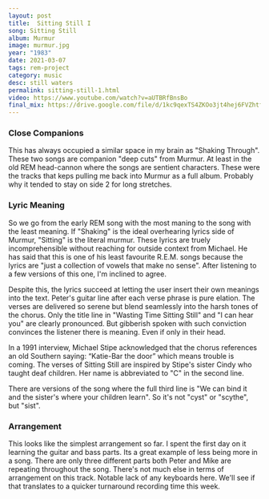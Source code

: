 ```yaml
---
layout: post
title:  Sitting Still I
song: Sitting Still
album: Murmur
image: murmur.jpg
year: "1983"
date: 2021-03-07
tags: rem-project
category: music
desc: still waters
permalink: sitting-still-1.html
video: https://www.youtube.com/watch?v=aUTBRfBnsBo
final_mix: https://drive.google.com/file/d/1kc9qexTS4ZKOo3jt4hej6FVZhtfF8WvC/view?usp=sharing
---
```


### Close Companions
This has always occupied a similar space in my brain as "Shaking Through". These two songs are companion "deep cuts" from Murmur. At least in the old REM head-cannon where the songs are sentient characters. These were the tracks that keps pulling me back into Murmur as a full album. Probably why it tended to stay on side 2 for long stretches.

### Lyric Meaning
So we go from the early REM song with the most maning to the song with the least meaning. If "Shaking" is the ideal overhearing lyrics side of Murmur, "Sitting" is the literal murmur. These lyrics are truely incomprehensible without reaching for outside context from Michael. He has said that this is one of his least favourite R.E.M. songs because the lyrics are "just a collection of vowels that make no sense". After listening to a few versions of this one, I'm inclined to agree.

Despite this, the lyrics succeed at letting the user insert their own meanings into the text. Peter's guitar line after each verse phrase is pure elation. The verses are delivered so serene but blend seamlessly into the harsh tones of the chorus. Only the title line in "Wasting Time Sitting Still" and "I can hear you" are clearly pronounced. But gibberish spoken with such conviction convinces the listener there is meaning. Even if only in their head.

In a 1991 interview, Michael Stipe acknowledged that the chorus references an old Southern saying: “Katie-Bar the door” which means trouble is coming. The verses of Sitting Still are inspired by Stipe's sister Cindy who taught deaf children. Her name is abbreviated to "C" in the second line.

There are versions of the song where the full third line is "We can bind it and the sister's where your children learn". So it's not "cyst" or "scythe", but "sist".

### Arrangement
This looks like the simplest arrangement so far. I spent the first day on it learning the guitar and bass parts. Its a great example of less being more in a song. There are only three different parts both Peter and Mike are repeating throughout the song. There's not much else in terms of arrangement on this track. Notable lack of any keyboards here. We'll see if that translates to a quicker turnaround recording time this week. 